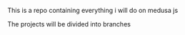 This is a repo containing everything i will do on medusa js

The projects will be divided into branches
